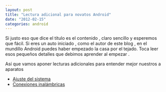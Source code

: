 ```yaml
---
layout: post
title: "Lectura adicional para novatos Android"
date: "2012-02-15"
categories: android
---
```


Si justo eso que dice el título es el contenido , claro sencillo y esperemos que fácil. Si eres un auto iniciado , como el autor de este blog , en el mundillo Android puedes haber empezado la casa por el tejado. Toca leer esos pequeños detalles que debimos aprender al empezar .

Así que vamos aponer lecturas adicionales para entender mejor nuestros a aparatos

- [Ajuste del sistema](https://www.elandroidelibre.com/2012/02/conoce-tu-android-ajustes-del-sistema.html "Ajuste del sistema")
- [Conexiones inalámbricas](https://www.elandroidelibre.com/2012/02/conoce-tu-android-conexiones-inalambricas.html "Conexiones inalambricas")
